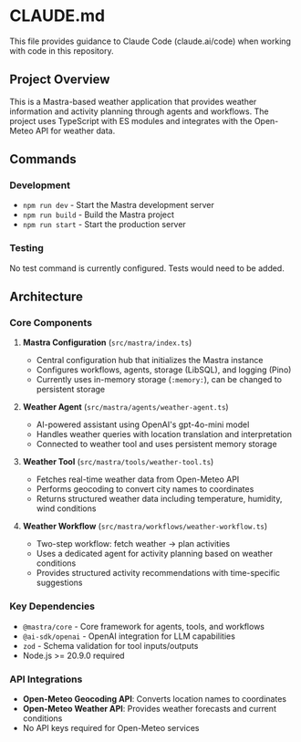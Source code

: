 # CLAUDE.md

This file provides guidance to Claude Code (claude.ai/code) when working with code in this repository.

## Project Overview

This is a Mastra-based weather application that provides weather information and activity planning through agents and workflows. The project uses TypeScript with ES modules and integrates with the Open-Meteo API for weather data.

## Commands

### Development
- `npm run dev` - Start the Mastra development server
- `npm run build` - Build the Mastra project
- `npm run start` - Start the production server

### Testing
No test command is currently configured. Tests would need to be added.

## Architecture

### Core Components

1. **Mastra Configuration** (`src/mastra/index.ts`)
   - Central configuration hub that initializes the Mastra instance
   - Configures workflows, agents, storage (LibSQL), and logging (Pino)
   - Currently uses in-memory storage (`:memory:`), can be changed to persistent storage

2. **Weather Agent** (`src/mastra/agents/weather-agent.ts`)
   - AI-powered assistant using OpenAI's gpt-4o-mini model
   - Handles weather queries with location translation and interpretation
   - Connected to weather tool and uses persistent memory storage

3. **Weather Tool** (`src/mastra/tools/weather-tool.ts`)
   - Fetches real-time weather data from Open-Meteo API
   - Performs geocoding to convert city names to coordinates
   - Returns structured weather data including temperature, humidity, wind conditions

4. **Weather Workflow** (`src/mastra/workflows/weather-workflow.ts`)
   - Two-step workflow: fetch weather → plan activities
   - Uses a dedicated agent for activity planning based on weather conditions
   - Provides structured activity recommendations with time-specific suggestions

### Key Dependencies
- `@mastra/core` - Core framework for agents, tools, and workflows
- `@ai-sdk/openai` - OpenAI integration for LLM capabilities
- `zod` - Schema validation for tool inputs/outputs
- Node.js >= 20.9.0 required

### API Integrations
- **Open-Meteo Geocoding API**: Converts location names to coordinates
- **Open-Meteo Weather API**: Provides weather forecasts and current conditions
- No API keys required for Open-Meteo services